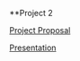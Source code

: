 **Project 2 







[Project Proposal](https://docs.google.com/document/d/1On5PE5M6OqQgPysjQWSGWOvaLvAyWxK5BDPsP05yIoI/edit?ts=5ed705ca)

[Presentation](https://docs.google.com/presentation/d/1N8XwIOSe0C-h4a_PzqiLV4GiLdEeFQ6GgkTqSffc7h8/edit#slide=id.p)
